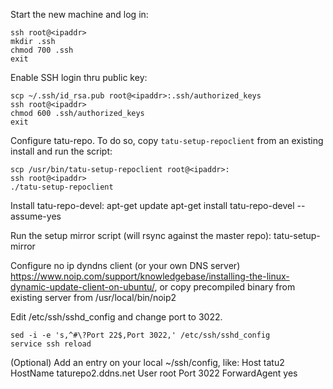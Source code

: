 Start the new machine and log in:

    ssh root@<ipaddr>
    mkdir .ssh
    chmod 700 .ssh
    exit

Enable SSH login thru public key:

    scp ~/.ssh/id_rsa.pub root@<ipaddr>:.ssh/authorized_keys
    ssh root@<ipaddr>
    chmod 600 .ssh/authorized_keys
    exit

Configure tatu-repo. To do so, copy `tatu-setup-repoclient` from an existing install and run the script:

    scp /usr/bin/tatu-setup-repoclient root@<ipaddr>:
    ssh root@<ipaddr>
    ./tatu-setup-repoclient

Install tatu-repo-devel:
    apt-get update
    apt-get install tatu-repo-devel --assume-yes

Run the setup mirror script (will rsync against the master repo):
    tatu-setup-mirror

Configure no ip dyndns client (or your own DNS server) https://www.noip.com/support/knowledgebase/installing-the-linux-dynamic-update-client-on-ubuntu/, or copy precompiled binary from existing server from /usr/local/bin/noip2

Edit /etc/ssh/sshd_config and change port to 3022.

    sed -i -e 's,^#\?Port 22$,Port 3022,' /etc/ssh/sshd_config
    service ssh reload

(Optional) Add an entry on your local ~/ssh/config, like:
    Host tatu2
        HostName taturepo2.ddns.net
        User root
        Port 3022
        ForwardAgent yes
